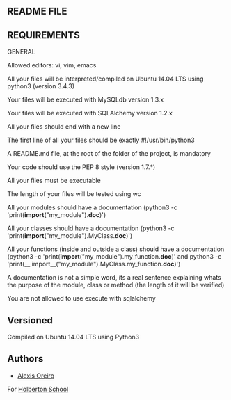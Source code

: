 ##  README FILE

##  REQUIREMENTS


GENERAL

Allowed editors: vi, vim, emacs

All your files will be interpreted/compiled on Ubuntu 14.04 LTS using python3 (version 3.4.3)

Your files will be executed with MySQLdb version 1.3.x

Your files will be executed with SQLAlchemy version 1.2.x

All your files should end with a new line

The first line of all your files should be exactly #!/usr/bin/python3

A README.md file, at the root of the folder of the project, is mandatory

Your code should use the PEP 8 style (version 1.7.*)

All your files must be executable

The length of your files will be tested using wc

All your modules should have a documentation (python3 -c 'print(__import__("my_module").__doc__)')

All your classes should have a documentation (python3 -c 'print(__import__("my_module").MyClass.__doc__)')

All your functions (inside and outside a class) should have a documentation (python3 -c 'print(__import__("my_module").my_function.__doc__)' and python3 -c 'print(__
import__("my_module").MyClass.my_function.__doc__)')

A documentation is not a simple word, its a real sentence explaining whats the purpose of the module, class or method (the length of it will be verified)

You are not allowed to use execute with sqlalchemy

## Versioned 

Compiled on Ubuntu 14.04 LTS using Python3

## Authors 

- [Alexis Oreiro](https://github.com/alexoreiro)

For [Holberton School](https://www.holbertonschool.com/uy/en/campus_life/montevideo)
